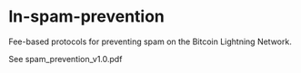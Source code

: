 # ln-spam-prevention
Fee-based protocols for preventing spam on the Bitcoin Lightning Network.

See spam_prevention_v1.0.pdf
